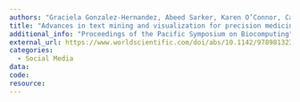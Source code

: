 ```yaml
---
authors: "Graciela Gonzalez-Hernandez, Abeed Sarker, Karen O’Connor, Casey Greene, Hongfang Liu"
title: "Advances in text mining and visualization for precision medicine"
additional_info: "Proceedings of the Pacific Symposium on Biocomputing"
external_url: https://www.worldscientific.com/doi/abs/10.1142/9789813235533_0051
categories:
  - Social Media
data:
code:
resource:
---
```

